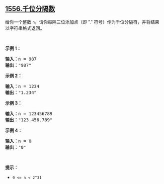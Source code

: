 ## [1556.千位分隔数](https://leetcode.cn/problems/thousand-separator/)
<p>给你一个整数&nbsp;<code>n</code>，请你每隔三位添加点（即 &quot;.&quot; 符号）作为千位分隔符，并将结果以字符串格式返回。</p>

<p>&nbsp;</p>

<p><strong>示例 1：</strong></p>

<pre><strong>输入：</strong>n = 987
<strong>输出：</strong>&quot;987&quot;
</pre>

<p><strong>示例 2：</strong></p>

<pre><strong>输入：</strong>n = 1234
<strong>输出：</strong>&quot;1.234&quot;
</pre>

<p><strong>示例 3：</strong></p>

<pre><strong>输入：</strong>n = 123456789
<strong>输出：</strong>&quot;123.456.789&quot;
</pre>

<p><strong>示例 4：</strong></p>

<pre><strong>输入：</strong>n = 0
<strong>输出：</strong>&quot;0&quot;
</pre>

<p>&nbsp;</p>

<p><strong>提示：</strong></p>

<ul>
	<li><code>0 &lt;= n &lt; 2^31</code></li>
</ul>
